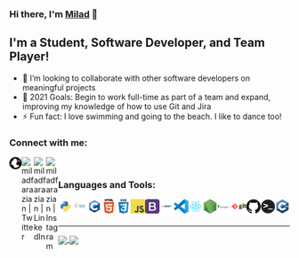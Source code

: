 ### Hi there, I'm [Milad][website] 👋

## I'm a Student, Software Developer, and Team Player!

- 👯 I’m looking to collaborate with other software developers on meaningful projects
- 🥅 2021 Goals: Begin to work full-time as part of a team and expand, improving my knowledge of how to use Git and Jira
- ⚡ Fun fact: I love swimming and going to the beach. I like to dance too!

### Connect with me:

[<img align="left" alt="miladfarazian.com" width="22px" src="https://raw.githubusercontent.com/iconic/open-iconic/master/svg/globe.svg" />][website]
[<img align="left" alt="miladfarazian | Twitter" width="22px" src="https://cdn.jsdelivr.net/npm/simple-icons@v3/icons/twitter.svg" />][twitter]
[<img align="left" alt="miladfarazian | LinkedIn" width="22px" src="https://cdn.jsdelivr.net/npm/simple-icons@v3/icons/linkedin.svg" />][linkedin]
[<img align="left" alt="miladfarazian | Instagram" width="22px" src="https://cdn.jsdelivr.net/npm/simple-icons@v3/icons/instagram.svg" />][instagram]

<br />

### Languages and Tools:

[<img align="left" alt="Python" width="26px" src="https://raw.githubusercontent.com/github/explore/80688e429a7d4ef2fca1e82350fe8e3517d3494d/topics/python/python.png" />][python]
[<img align="left" alt="Java" width="26px" src="https://raw.githubusercontent.com/github/explore/80688e429a7d4ef2fca1e82350fe8e3517d3494d/topics/java/java.png" />][java]
[<img align="left" alt="C" width="26px" src="https://raw.githubusercontent.com/github/explore/80688e429a7d4ef2fca1e82350fe8e3517d3494d/topics/c/c.png" />][c]
[<img align="left" alt="HTML5" width="26px" src="https://raw.githubusercontent.com/github/explore/80688e429a7d4ef2fca1e82350fe8e3517d3494d/topics/html/html.png" />][html]
[<img align="left" alt="CSS3" width="26px" src="https://raw.githubusercontent.com/github/explore/80688e429a7d4ef2fca1e82350fe8e3517d3494d/topics/css/css.png" />][css]
[<img align="left" alt="JavaScript" width="26px" src="https://raw.githubusercontent.com/github/explore/80688e429a7d4ef2fca1e82350fe8e3517d3494d/topics/javascript/javascript.png" />][javascript]
[<img align="left" alt="Bootstrap" width="26px" src="https://raw.githubusercontent.com/github/explore/80688e429a7d4ef2fca1e82350fe8e3517d3494d/topics/bootstrap/bootstrap.png" />][bootstrap]
[<img align="left" alt="JQuery" width="26px" src="https://raw.githubusercontent.com/github/explore/80688e429a7d4ef2fca1e82350fe8e3517d3494d/topics/jquery/jquery.png" />][jquery]
[<img align="left" alt="Visual Studio Code" width="26px" src="https://raw.githubusercontent.com/github/explore/80688e429a7d4ef2fca1e82350fe8e3517d3494d/topics/visual-studio-code/visual-studio-code.png" />][vscode]
[<img align="left" alt="React" width="26px" src="https://raw.githubusercontent.com/github/explore/80688e429a7d4ef2fca1e82350fe8e3517d3494d/topics/react/react.png" />][react]
[<img align="left" alt="Node.js" width="26px" src="https://raw.githubusercontent.com/github/explore/80688e429a7d4ef2fca1e82350fe8e3517d3494d/topics/nodejs/nodejs.png" />][nodejs]
[<img align="left" alt="MongoDB" width="26px" src="https://raw.githubusercontent.com/github/explore/80688e429a7d4ef2fca1e82350fe8e3517d3494d/topics/mongodb/mongodb.png" />][mongodb]
[<img align="left" alt="Git" width="26px" src="https://raw.githubusercontent.com/github/explore/80688e429a7d4ef2fca1e82350fe8e3517d3494d/topics/git/git.png" />][git]
[<img align="left" alt="GitHub" width="26px" src="https://raw.githubusercontent.com/github/explore/78df643247d429f6cc873026c0622819ad797942/topics/github/github.png" />][github]
[<img align="left" alt="Terminal" width="26px" src="https://raw.githubusercontent.com/github/explore/80688e429a7d4ef2fca1e82350fe8e3517d3494d/topics/terminal/terminal.png" />][terminal]
[<img align="left" alt="Cplusplus" width="26px" src="https://raw.githubusercontent.com/github/explore/80688e429a7d4ef2fca1e82350fe8e3517d3494d/topics/cpp/cpp.png" />][cplusplus]

<br />
<br />

---

[website]: https://miladfarazian.com
[twitter]: https://twitter.com/miladfarazian
[youtube]: https://youtube.com/miladfarazian
[instagram]: https://instagram.com/miladfarazian
[linkedin]: https://linkedin.com/in/miladfarazian
[nothing]: https://github.com/MiladFarazian
[edx]: https://courses.edx.org/courses/course-v1:HarvardX+PH526x+2T2020/course/
[mosh]: https://codewithmosh.com/courses/enrolled/887220

[vscode]: https://github.com/topics/vscode
[html]: https://github.com/topics/html
[css]: https://github.com/topics/css
[javascript]: https://github.com/topics/javascript
[nodejs]: https://github.com/topics/nodejs
[react]: https://github.com/topics/react
[mongodb]: https://github.com/topics/mongodb
[git]: https://github.com/topics/git
[github]: https://github.com/topics/github
[terminal]: https://github.com/topics/terminal
[bootstrap]: https://github.com/topics/bootstrap
[java]: https://github.com/topics/java
[c]: https://github.com/topics/c
[python]: https://github.com/topics/python
[jquery]: https://github.com/topics/jquery
[cplusplus]: https://github.com/topics/cplusplus

<a href="https://github.com/anuraghazra/github-readme-stats">
  <img align="center" src="https://github-readme-stats.vercel.app/api?username=MiladFarazian&hide=issues&show_icons=true&theme=Gradient" />
</a>
<a href="https://github.com/anuraghazra/github-readme-stats">
  <img align="center" src="https://github-readme-stats.vercel.app/api/top-langs/?username=MiladFarazian&layout=compact" />
</a>     












